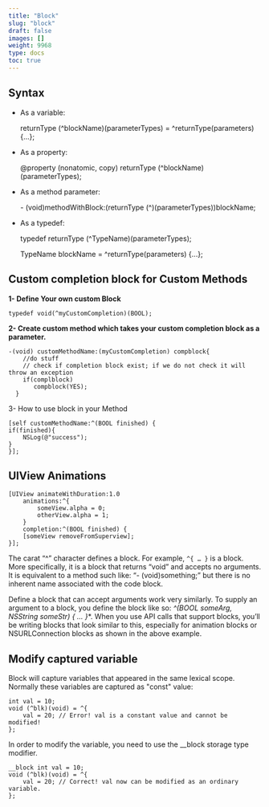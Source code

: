 ```yaml
---
title: "Block"
slug: "block"
draft: false
images: []
weight: 9968
type: docs
toc: true
---
```


## Syntax
- As a variable:

    returnType (^blockName)(parameterTypes) = ^returnType(parameters) {...};

- As a property:
   
    @property (nonatomic, copy) returnType (^blockName)(parameterTypes);

- As a method parameter: 
 
    \- (void)methodWithBlock:(returnType (^)(parameterTypes))blockName;
- As a typedef:

    typedef returnType (^TypeName)(parameterTypes);
    
    TypeName blockName = ^returnType(parameters) {...};
    

## Custom completion block for Custom Methods
**1- Define Your own custom Block** 

    typedef void(^myCustomCompletion)(BOOL);

**2- Create custom method which takes your custom completion block as a parameter.**

    -(void) customMethodName:(myCustomCompletion) compblock{
        //do stuff
        // check if completion block exist; if we do not check it will throw an exception
        if(complblock)
           compblock(YES);
      }
3- How to use block in your Method 

    [self customMethodName:^(BOOL finished) {
    if(finished){
        NSLog(@"success");
    }
    }];



## UIView Animations
    [UIView animateWithDuration:1.0
        animations:^{
            someView.alpha = 0;
            otherView.alpha = 1;
        }
        completion:^(BOOL finished) {
        [someView removeFromSuperview];
    }];
    

The carat “^” character defines a block. For example, `^{ … }` is a block. More specifically, it is a block that returns “void” and accepts no arguments. It is equivalent to a method such like: “- (void)something;” but there is no inherent name associated with the code block.

Define a block that can accept arguments work very similarly. To supply an argument to a block, you define the block like so: **^(BOOL someArg, NSString* someStr) { … }**. When you use API calls that support blocks, you’ll be writing blocks that look similar to this, especially for animation blocks or NSURLConnection blocks as shown in the above example.

## Modify captured variable
Block will capture variables that appeared in the same lexical scope. Normally these variables are captured as "const" value:
    
    int val = 10;
    void (^blk)(void) = ^{
        val = 20; // Error! val is a constant value and cannot be modified!
    };
    
In order to modify the variable, you need to use the __block storage type modifier.
    
    __block int val = 10;
    void (^blk)(void) = ^{
        val = 20; // Correct! val now can be modified as an ordinary variable.
    };


